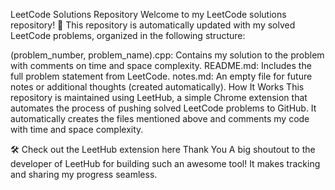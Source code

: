 LeetCode Solutions Repository
Welcome to my LeetCode solutions repository! 🚀
This repository is automatically updated with my solved LeetCode problems, organized in the following structure:

(problem_number, problem_name).cpp: Contains my solution to the problem with comments on time and space complexity.
README.md: Includes the full problem statement from LeetCode.
notes.md: An empty file for future notes or additional thoughts (created automatically).
How It Works
This repository is maintained using LeetHub, a simple Chrome extension that automates the process of pushing solved LeetCode problems to GitHub. It automatically creates the files mentioned above and comments my code with time and space complexity.

🛠️ Check out the LeetHub extension here
Thank You
A big shoutout to the developer of LeetHub for building such an awesome tool! It makes tracking and sharing my progress seamless.
